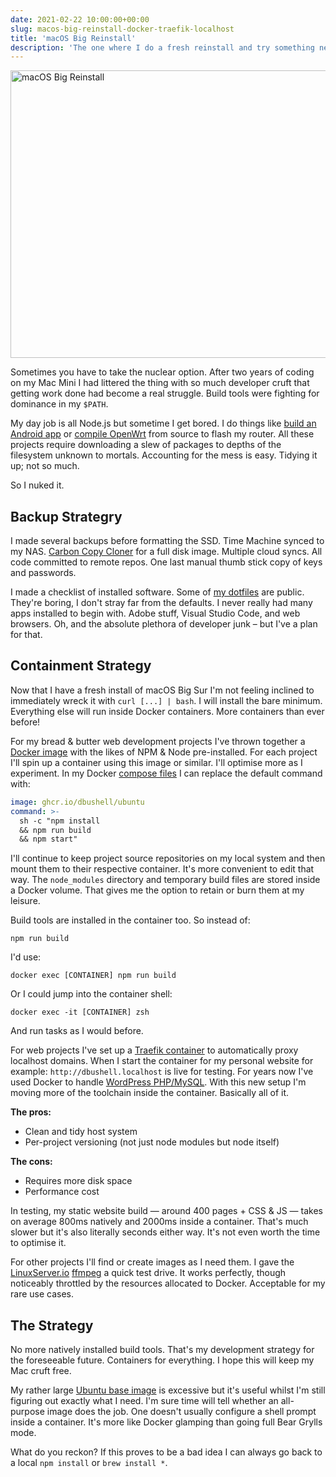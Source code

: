 ```yaml
---
date: 2021-02-22 10:00:00+00:00
slug: macos-big-reinstall-docker-traefik-localhost
title: 'macOS Big Reinstall'
description: 'The one where I do a fresh reinstall and try something new'
---
```

<picture class="Image">
  <source
    srcset="/images/blog/2021/macos-big-reinstall@2x.avif"
    type="image/avif">
  <img
    src="/images/blog/2021/macos-big-reinstall@1x.webp"
    alt="macOS Big Reinstall"
    loading="lazy"
    width="960"
    height="460">
</picture>

Sometimes you have to take the nuclear option. After two years of coding on my Mac Mini I had littered the thing with so much developer cruft that getting work done had become a real struggle. Build tools were fighting for dominance in my `$PATH`.

My day job is all Node.js but sometime I get bored. I do things like [build an Android app](https://github.com/dbushell/muteswan) or [compile OpenWrt](https://openwrt.org/docs/guide-developer/start) from source to flash my router. All these projects require downloading a slew of packages to depths of the filesystem unknown to mortals. Accounting for the mess is easy. Tidying it up; not so much.

So I nuked it.

## Backup Strategry

I made several backups before formatting the SSD. Time Machine synced to my NAS. [Carbon Copy Cloner](https://bombich.com) for a full disk image. Multiple cloud syncs. All code committed to remote repos. One last manual thumb stick copy of keys and passwords.

I made a checklist of installed software. Some of [my dotfiles](https://github.com/dbushell/dotfiles) are public. They're boring, I don't stray far from the defaults. I never really had many apps installed to begin with. Adobe stuff, Visual Studio Code, and web browsers. Oh, and the absolute plethora of developer junk – but I've a plan for that.

## Containment Strategy

Now that I have a fresh install of macOS Big Sur I'm not feeling inclined to immediately wreck it with `curl [...] | bash`. I will install the bare minimum. Everything else will run inside Docker containers. More containers than ever before!

For my bread & butter web development projects I've thrown together a [Docker image](https://github.com/dbushell/docker-ubuntu) with the likes of NPM & Node pre-installed. For each project I'll spin up a container using this image or similar. I'll optimise more as I experiment. In my Docker [compose files](https://github.com/dbushell/dbushell-2k20/blob/main/docker-compose.yml) I can replace the default command with:

```yml
image: ghcr.io/dbushell/ubuntu
command: >-
  sh -c "npm install
  && npm run build
  && npm start"
```

I'll continue to keep project source repositories on my local system and then mount them to their respective container. It's more convenient to edit that way. The `node_modules` directory and temporary build files are stored inside a Docker volume. That gives me the option to retain or burn them at my leisure.

Build tools are installed in the container too. So instead of:

```shell
npm run build
```

I'd use:

```shell
docker exec [CONTAINER] npm run build
```

Or I could jump into the container shell:

```shell
docker exec -it [CONTAINER] zsh
```

And run tasks as I would before.

For web projects I've set up a [Traefik container](https://github.com/dbushell/docker-traefik) to automatically proxy localhost domains. When I start the container for my personal website for example: `http://dbushell.localhost` is live for testing. For years now I've used Docker to handle [WordPress PHP/MySQL](https://github.com/dbushell/docker-wordpress-scripts/). With this new setup I'm moving more of the toolchain inside the container. Basically all of it.

**The pros:**

* Clean and tidy host system
* Per-project versioning (not just node modules but node itself)

**The cons:**

* Requires more disk space
* Performance cost

In testing, my static website build — around 400 pages + CSS & JS — takes on average 800ms natively and 2000ms inside a container. That's much slower but it's also literally seconds either way. It's not even worth the time to optimise it.

For other projects I'll find or create images as I need them. I gave the [LinuxServer.io](https://www.linuxserver.io) [ffmpeg](https://github.com/linuxserver/docker-ffmpeg) a quick test drive. It works perfectly, though noticeably throttled by the resources allocated to Docker. Acceptable for my rare use cases.

## The Strategy

No more natively installed build tools. That's my development strategy for the foreseeable future. Containers for everything. I hope this will keep my Mac cruft free.

My rather large [Ubuntu base image](https://github.com/dbushell/docker-ubuntu) is excessive but it's useful whilst I'm still figuring out exactly what I need. I'm sure time will tell whether an all-purpose image does the job. One doesn't usually configure a shell prompt inside a container. It's more like Docker glamping than going full Bear Grylls mode.

What do you reckon? If this proves to be a bad idea I can always go back to a local `npm install` or `brew install *`.
